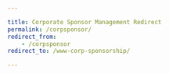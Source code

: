 ```yaml
---

title: Corporate Sponsor Management Redirect
permalink: /corpsponsor/
redirect_from: 
    - /corpsponsor
redirect_to: /www-corp-sponsorship/

---
```

